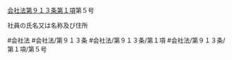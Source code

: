 [会社法第９１３条第１項](会社法＿＿＿＿第９１３条第１項)第５号

社員の氏名又は名称及び住所


#会社法
#会社法/第９１３条
#会社法/第９１３条/第１項
#会社法/第９１３条/第１項/第５号

